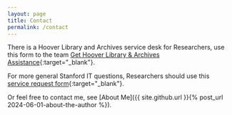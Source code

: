```yaml
---
layout: page
title: Contact
permalink: /contact
---
```


There is a Hoover Library and Archives service desk for Researchers, use this form to the team [Get Hoover Library & Archives Assistance](https://stanford.service-now.com/it_services?id=sc_cat_item&sys_id=7fd988bf1b5fb34094c0fee58d4bcb86){:target="_blank"}. 

For more general Stanford IT questions, Researchers should use this [service request form](https://stanford.service-now.com/it_services?){:target="_blank"}. 

Or feel free to contact me, see [About Me]({{ site.github.url }}{% post_url 2024-06-01-about-the-author %}). 
